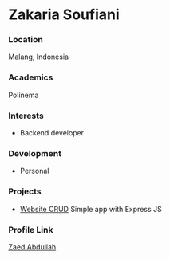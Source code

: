 # Zakaria Soufiani

### Location

Malang, Indonesia

### Academics

Polinema

### Interests

- Backend developer

### Development

- Personal

### Projects

- [Website CRUD](https://github.com/zflash123/api-web-evote)
  Simple app with Express JS

### Profile Link

[Zaed Abdullah](https://github.com/zflash123)
